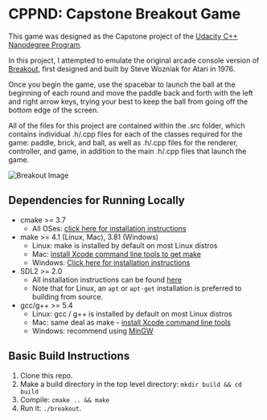# CPPND: Capstone Breakout Game

This game was designed as the Capstone project of the [Udacity C++ Nanodegree Program](https://www.udacity.com/course/c-plus-plus-nanodegree--nd213).

In this project, I attempted to emulate the original arcade console version of [Breakout](https://en.wikipedia.org/wiki/Breakout_(video_game)), first designed and built by Steve Wozniak for Atari in 1976.

Once you begin the game, use the spacebar to launch the ball at the beginning of each round and move the paddle back and forth with the left and right arrow keys, trying your best to keep the ball from going off the bottom edge of the screen.

All of the files for this project are contained within the .src folder, which contains individual .h/.cpp files for each of the classes required for the game: paddle, brick, and ball, as well as .h/.cpp files for the renderer, controller, and  game, in addition to the main .h/.cpp files that launch the game.

![Breakout Image](https://drive.google.com/uc?export=view&id=1sIID0hhqhWSKvIaBSgo4QVJjw3aNH10S)

## Dependencies for Running Locally
* cmake >= 3.7
  * All OSes: [click here for installation instructions](https://cmake.org/install/)
* make >= 4.1 (Linux, Mac), 3.81 (Windows)
  * Linux: make is installed by default on most Linux distros
  * Mac: [install Xcode command line tools to get make](https://developer.apple.com/xcode/features/)
  * Windows: [Click here for installation instructions](http://gnuwin32.sourceforge.net/packages/make.htm)
* SDL2 >= 2.0
  * All installation instructions can be found [here](https://wiki.libsdl.org/Installation)
  * Note that for Linux, an `apt` or `apt-get` installation is preferred to building from source.
* gcc/g++ >= 5.4
  * Linux: gcc / g++ is installed by default on most Linux distros
  * Mac: same deal as make - [install Xcode command line tools](https://developer.apple.com/xcode/features/)
  * Windows: recommend using [MinGW](http://www.mingw.org/)

## Basic Build Instructions

1. Clone this repo.
2. Make a build directory in the top level directory: `mkdir build && cd build`
3. Compile: `cmake .. && make`
4. Run it: `./breakout`.
